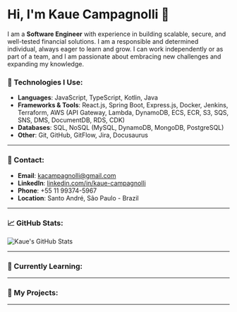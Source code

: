 # Hi, I'm Kaue Campagnolli 👋

I am a **Software Engineer** with experience in building scalable, secure, and well-tested financial solutions. I am a responsible and determined individual, always eager to learn and grow. I can work independently or as part of a team, and I am passionate about embracing new challenges and expanding my knowledge.

### 🚀 Technologies I Use:
- **Languages**: JavaScript, TypeScript, Kotlin, Java
- **Frameworks & Tools**: React.js, Spring Boot, Express.js, Docker, Jenkins, Terraform, AWS (API Gateway, Lambda, DynamoDB, ECS, ECR, S3, SQS, SNS, DMS, DocumentDB, RDS, CDK)
- **Databases**: SQL, NoSQL (MySQL, DynamoDB, MongoDB, PostgreSQL)
- **Other**: Git, GitHub, GitFlow, Jira, Docusaurus

---

### 📡 Contact:
- **Email**: [kacampagnolli@gmail.com](mailto:kacampagnolli@gmail.com)
- **LinkedIn**: [linkedin.com/in/kaue-campagnolli](https://www.linkedin.com/in/kaue-campagnolli)
- **Phone**: +55 11 99374-5967
- **Location**: Santo André, São Paulo - Brazil

---

### 📈 GitHub Stats:
![Kaue's GitHub Stats](https://github-readme-stats.vercel.app/api?username=kacampagnolli&show_icons=true&count_private=true&theme=radical)

---

### 🌱 Currently Learning:

---

### 🚀 My Projects:

---

